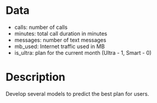 # Data

* сalls: number of calls
* minutes: total call duration in minutes
* messages: number of text messages
* mb_used: Internet traffic used in MB
* is_ultra: plan for the current month (Ultra - 1, Smart - 0)

# Description

Develop several models to predict the best plan for users.
